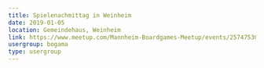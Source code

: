 ```yaml
---
title: Spielenachmittag in Weinheim
date: 2019-01-05
location: Gemeindehaus, Weinheim
link: https://www.meetup.com/Mannheim-Boardgames-Meetup/events/257475300/
usergroup: bogama
type: usergroup
---
```

